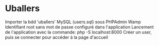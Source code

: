# Uballers
Importer la bdd 'uballers' MySQL (users.sql) sous PHPAdmin Wamp
Identifiant root sans mot de passe configuré dans l'application
Lancement de l'application avec la commande: php -S localhost:8000
Créer un user, puis se connecter pour accéder à la page d'accueil 
